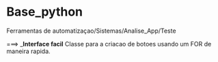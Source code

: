 # Base_python

Ferramentas de automatizaçao/Sistemas/Analise_App/Teste

===> _________Interface facil________
Classe para a criacao de botoes usando um FOR de maneira rapida.
